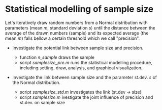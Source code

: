 # Statistical modelling of sample size

Let's iteratively draw random numbers from a Normal distribution with parameters (mean *m*, standard deviation *s*) until the distance between the average of the drawn numbers (sample) and its expected average (the mean *m*) falls bellow a certain threshold which we call "precision".

- Investigate the potential link between sample size and precision.
  -  function *n_sample* draws the sample
  -  script *samplesize_pre.m* runs the statistical modelling procedure, including setting, draw, analysis, and graphical visualization.  

- Investigate the link between sample size and the parameter st.dev. *s* of the Normal distribution. 
  -  script *samplesize_std.m* investigates the link (st.dev -> size)
  -  script *samplesize.m* ivestigate the joint influence of precision and st.dev. on sample size

